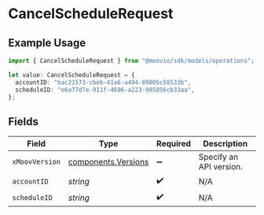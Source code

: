 # CancelScheduleRequest

## Example Usage

```typescript
import { CancelScheduleRequest } from "@moovio/sdk/models/operations";

let value: CancelScheduleRequest = {
  accountID: "bac21573-cbeb-41a6-a494-89805c58533b",
  scheduleID: "e6a77d7e-911f-4696-a223-985056cb33aa",
};
```

## Fields

| Field                                                      | Type                                                       | Required                                                   | Description                                                |
| ---------------------------------------------------------- | ---------------------------------------------------------- | ---------------------------------------------------------- | ---------------------------------------------------------- |
| `xMoovVersion`                                             | [components.Versions](../../models/components/versions.md) | :heavy_minus_sign:                                         | Specify an API version.                                    |
| `accountID`                                                | *string*                                                   | :heavy_check_mark:                                         | N/A                                                        |
| `scheduleID`                                               | *string*                                                   | :heavy_check_mark:                                         | N/A                                                        |